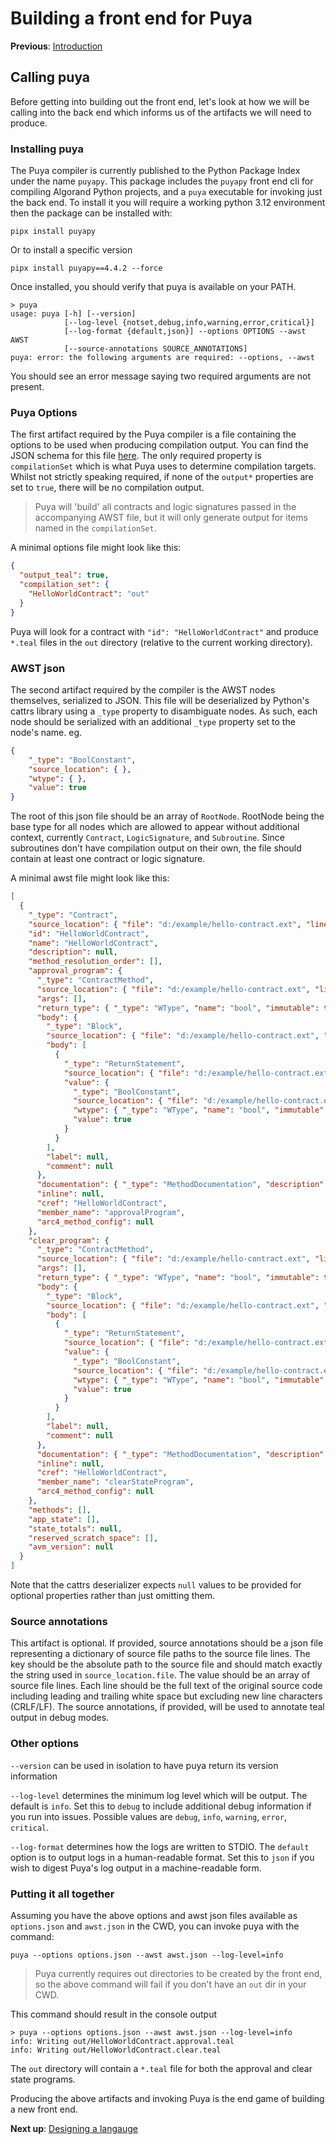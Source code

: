 # Building a front end for Puya

**Previous**: [Introduction](./00-introduction.md)


## Calling puya

Before getting into building out the front end, let's look at how we will be calling into the back end which informs us of the artifacts we will need to produce. 

### Installing puya

The Puya compiler is currently published to the Python Package Index under the name `puyapy`. This package includes the `puyapy` front end cli for compiling Algorand Python projects, and a `puya` executable for invoking just the back end. To install it you will require a working python 3.12 environment then the package can be installed with:

```shell
pipx install puyapy
```

Or to install a specific version

```shell
pipx install puyapy==4.4.2 --force
```

Once installed, you should verify that puya is available on your PATH.

```shell
> puya
usage: puya [-h] [--version]
            [--log-level {notset,debug,info,warning,error,critical}]
            [--log-format {default,json}] --options OPTIONS --awst AWST
            [--source-annotations SOURCE_ANNOTATIONS]
puya: error: the following arguments are required: --options, --awst
```

You should see an error message saying two required arguments are not present. 

### Puya Options

The first artifact required by the Puya compiler is a file containing the options to be used when producing compilation output. You can find the JSON schema for this file [here](./puya-options.json). The only required property is `compilationSet` which is what Puya uses to determine compilation targets. Whilst not strictly speaking required, if none of the `output*` properties are set to `true`, there will be no compilation output.  

> Puya will 'build' all contracts and logic signatures passed in the accompanying AWST file, but it will only generate output for items named in the `compilationSet`.

A minimal options file might look like this: 

```json
{
  "output_teal": true,
  "compilation_set": {
    "HelloWorldContract": "out"
  }
}
```

Puya will look for a contract with `"id": "HelloWorldContract"` and produce `*.teal` files in the `out` directory (relative to the current working directory). 

### AWST json

The second artifact required by the compiler is the AWST nodes themselves, serialized to JSON. This file will be deserialized by Python's cattrs library using a `_type` property to disambiguate nodes. As such, each node should be serialized with an additional `_type` property set to the node's name. eg.

```json
{
    "_type": "BoolConstant",
    "source_location": { },
    "wtype": { },
    "value": true
}
```

The root of this json file should be an array of `RootNode`. RootNode being the base type for all nodes which are allowed to appear without additional context, currently `Contract`, `LogicSignature`, and `Subroutine`. Since subroutines don't have compilation output on their own, the file should contain at least one contract or logic signature. 

A minimal awst file might look like this:

```json
[
  {
    "_type": "Contract",
    "source_location": { "file": "d:/example/hello-contract.ext", "line": 3, "end_line": 3, "column": 0, "end_column": 62 },
    "id": "HelloWorldContract",
    "name": "HelloWorldContract",
    "description": null,
    "method_resolution_order": [],
    "approval_program": {
      "_type": "ContractMethod",
      "source_location": { "file": "d:/example/hello-contract.ext", "line": 4, "end_line": 4, "column": 2, "end_column": 35 },
      "args": [],
      "return_type": { "_type": "WType", "name": "bool", "immutable": true, "ephemeral": false, "scalar_type": 2 },
      "body": {
        "_type": "Block",
        "source_location": { "file": "d:/example/hello-contract.ext", "line": 4, "end_line": 8, "column": 36, "end_column": 3 },
        "body": [
          {
            "_type": "ReturnStatement",
            "source_location": { "file": "d:/example/hello-contract.ext", "line": 7, "end_line": 7, "column": 4, "end_column": 15 },
            "value": {
              "_type": "BoolConstant",
              "source_location": { "file": "d:/example/hello-contract.ext", "line": 7, "end_line": 7, "column": 11, "end_column": 15 },
              "wtype": { "_type": "WType", "name": "bool", "immutable": true, "ephemeral": false, "scalar_type": 2 },
              "value": true
            }
          }
        ],
        "label": null,
        "comment": null
      },
      "documentation": { "_type": "MethodDocumentation", "description": null, "args": {}, "returns": null },
      "inline": null,
      "cref": "HelloWorldContract",
      "member_name": "approvalProgram",
      "arc4_method_config": null
    },
    "clear_program": {
      "_type": "ContractMethod",
      "source_location": { "file": "d:/example/hello-contract.ext", "line": 9, "end_line": 9, "column": 2, "end_column": 37 },
      "args": [],
      "return_type": { "_type": "WType", "name": "bool", "immutable": true, "ephemeral": false, "scalar_type": 2 },
      "body": {
        "_type": "Block",
        "source_location": { "file": "d:/example/hello-contract.ext", "line": 9, "end_line": 11, "column": 38, "end_column": 3 },
        "body": [
          {
            "_type": "ReturnStatement",
            "source_location": { "file": "d:/example/hello-contract.ext", "line": 10, "end_line": 10, "column": 4, "end_column": 15 },
            "value": {
              "_type": "BoolConstant",
              "source_location": { "file": "d:/example/hello-contract.ext", "line": 10, "end_line": 10, "column": 11, "end_column": 15 },
              "wtype": { "_type": "WType", "name": "bool", "immutable": true, "ephemeral": false, "scalar_type": 2 },
              "value": true
            }
          }
        ],
        "label": null,
        "comment": null
      },
      "documentation": { "_type": "MethodDocumentation", "description": null, "args": {}, "returns": null },
      "inline": null,
      "cref": "HelloWorldContract",
      "member_name": "clearStateProgram",
      "arc4_method_config": null
    },
    "methods": [],
    "app_state": [],
    "state_totals": null,
    "reserved_scratch_space": [],
    "avm_version": null
  }
]
```

Note that the cattrs deserializer expects `null` values to be provided for optional properties rather than just omitting them.

### Source annotations

This artifact is optional. If provided, source annotations should be a json file representing a dictionary of source file paths to the source file lines. The key should be the absolute path to the source file and should match exactly the string used in `source_location.file`. The value should be an array of source file lines. Each line should be the full text of the original source code including leading and trailing white space but excluding new line characters (CRLF/LF). The source annotations, if provided, will be used to annotate teal output in debug modes.

### Other options

`--version` can be used in isolation to have puya return its version information

`--log-level` determines the minimum log level which will be output. The default is `info`. Set this to `debug` to include additional debug information if you run into issues. Possible values are `debug`, `info`, `warning`, `error`, `critical`. 

`--log-format` determines how the logs are written to STDIO. The `default` option is to output logs in a human-readable format. Set this to `json` if you wish to digest Puya's log output in a machine-readable form.  

### Putting it all together

Assuming you have the above options and awst json files available as `options.json` and `awst.json` in the CWD, you can invoke puya with the command:

```shell
puya --options options.json --awst awst.json --log-level=info
```

> Puya currently requires out directories to be created by the front end, so the above command will fail if you don't have an `out` dir in your CWD.

This command should result in the console output 

```
> puya --options options.json --awst awst.json --log-level=info
info: Writing out/HelloWorldContract.approval.teal
info: Writing out/HelloWorldContract.clear.teal
```

The `out` directory will contain a `*.teal` file for both the approval and clear state programs.

Producing the above artifacts and invoking Puya is the end game of building a new front end. 

**Next up**: [Designing a langauge](./02-designing-a-language.md)
